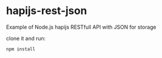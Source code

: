 # hapijs-rest-json
Example of Node.js hapijs RESTfull API with JSON for storage

clone it and run:
```shell
npm install
```
